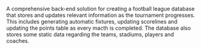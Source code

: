A comprehensive back-end solution for creating a football league database that stores and updates relevant information as the tournament progresses. 
This includes generating automatic fixtures, updating scorelines and updating the points table as every macth is completed.
The database also stores some static data regarding the teams, stadiums, players and coaches.
